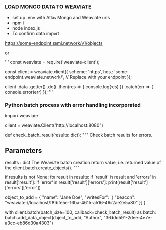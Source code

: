 

### LOAD MONGO DATA TO WEAVIATE

* set up .env with Atlas Mongo and Weaviate urls
* npm i
* node index.js
* To confirm data import

https://some-endpoint.semi.network/v1/objects

or 

'''
const weaviate = require('weaviate-client');

const client = weaviate.client({
    scheme: 'https',
    host: 'some-endpoint.weaviate.network/',  // Replace with your endpoint
  }); 

client
    .data
    .getter()
    .do()
    .then(res => {
        console.log(res)
    })
    .catch(err => {
        console.error(err)
    });
'''

### Python batch process with error handling incorporated
import weaviate

client = weaviate.Client("http://localhost:8080")


def check_batch_result(results: dict):
  """
  Check batch results for errors.

  Parameters
  ----------
  results : dict
      The Weaviate batch creation return value, i.e. returned value of the client.batch.create_objects().
  """

  if results is not None:
    for result in results:
      if 'result' in result and 'errors' in result['result']:
        if 'error' in result['result']['errors']:
          print(result['result']['errors']['error'])

object_to_add = {
    "name": "Jane Doe",
    "writesFor": [{
        "beacon": "weaviate://localhost/f81bfe5e-16ba-4615-a516-46c2ae2e5a80"
    }]
}

with client.batch(batch_size=100, callback=check_batch_result) as batch:
  batch.add_data_object(object_to_add, "Author", "36ddd591-2dee-4e7e-a3cc-eb86d30a4303")